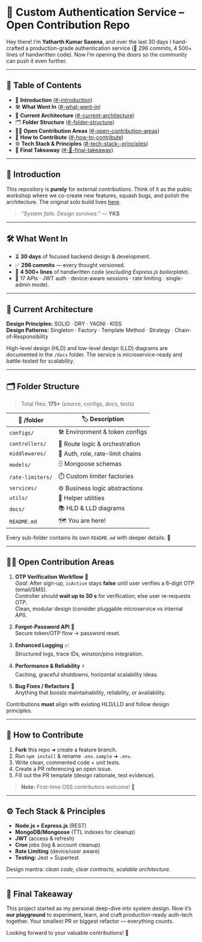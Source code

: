# 🚀 Custom Authentication Service – **Open Contribution Repo**

<!-- Intro Narration -->

Hey there! I’m **Yatharth Kumar Saxena**, and over the last 30 days I hand-crafted a production-grade authentication service (🌟 296 commits, 4 500+ lines of handwritten code). Now I’m opening the doors so the community can push it even further.

---

## 📑 **Table of Contents**

* 📖 **Introduction** ([#-introduction](#-introduction))
* 🛠️ **What Went In** ([#-what-went-in](#-what-went-in))
* 🧩 **Current Architecture** ([#-current-architecture](#-current-architecture))
* 🗂️ **Folder Structure** ([#-folder-structure](#-folder-structure))
* 🧑‍💻 **Open Contribution Areas** ([#-open-contribution-areas](#-open-contribution-areas))
* 🤝 **How to Contribute** ([#-how-to-contribute](#-how-to-contribute))
* ⚙️ **Tech Stack & Principles** ([#-tech-stack--principles](#-tech-stack--principles))
* 🎯 **Final Takeaway** ([#-🎯-final-takeaway](#-🎯-final-takeaway))

---

## 📖 **Introduction**

This repository is **purely** for external contributions. Think of it as the public workshop where we co-create new features, squash bugs, and polish the architecture. The original solo build lives [here](https://github.com/YatharthKumarSaxena/Custom_Authentication_Service_NodeJS).

> *“System fails. Design survives.”* — **YKS**

---

## 🛠️ **What Went In**

* ⏳ **30 days** of focused backend design & development.
* ✅ **296 commits** — every thought versioned.
* 📄 **4 500+ lines** of handwritten code (*excluding Express.js boilerplate*).
* 🧠 17 APIs · JWT auth · device-aware sessions · rate limiting · single-admin model.

---

## 🧩 **Current Architecture**

**Design Principles:** SOLID · DRY · YAGNI · KISS  
**Design Patterns:** Singleton · Factory · Template Method · Strategy · Chain-of-Responsibility

High-level design (HLD) and low-level design (LLD) diagrams are documented in the `/docs` folder. The service is microservice-ready and battle-tested for scalability.

---

## 🗂️ **Folder Structure**

> Total files: **175+** (source, configs, docs, tests)

| 📁 /folder       | 🏷️ Description                  |
| ---------------- | -------------------------------- |
| `configs/`       | 🛠️ Environment & token configs  |
| `controllers/`   | 🧩 Route logic & orchestration   |
| `middlewares/`   | 🔗 Auth, role, rate-limit chains |
| `models/`        | 🗄️ Mongoose schemas             |
| `rate-limiters/` | ⏱️ Custom limiter factories      |
| `services/`      | ⚙️ Business logic abstractions   |
| `utils/`         | 🧰 Helper utilities              |
| `docs/`          | 📚 HLD & LLD diagrams            |
| `README.md`      | 🗺️ You are here!                |

Every sub-folder contains its own `README.md` with deeper details. 📝

---

## 🧑‍💻 **Open Contribution Areas**

1. **OTP Verification Workflow** 📲  
   *Goal:* After sign-up, `isActive` stays **false** until user verifies a 6-digit OTP (email/SMS).  
   Controller should **wait up to 30 s** for verification; else user re-requests OTP.  
   Clean, modular design (consider pluggable microservice vs internal API).

2. **Forgot-Password API** 🔑  
   Secure token/OTP flow → password reset.

3. **Enhanced Logging** 📈  
   Structured logs, trace IDs, winston/pino integration.

4. **Performance & Reliability** ⚡  
   Caching, graceful shutdowns, horizontal scalability ideas.

5. **Bug Fixes / Refactors** 🐞  
   Anything that boosts maintainability, reliability, or availability.

Contributions **must** align with existing HLD/LLD and follow design principles.

---

## 🤝 **How to Contribute**

1. **Fork** this repo ➜ create a feature branch.  
2. Run `npm install` & rename `.env.sample` ➜ `.env`.  
3. Write clean, commented code + unit tests.  
4. Create a PR referencing an open issue.  
5. Fill out the PR template (design rationale, test evidence).

> **Note:** First-time OSS contributors welcome! 🙌

---

## ⚙️ **Tech Stack & Principles**

* **Node.js + Express.js** (REST)  
* **MongoDB/Mongoose** (TTL indexes for cleanup)  
* **JWT** (access & refresh)  
* **Cron** jobs (log & account cleanup)  
* **Rate Limiting** (device/user aware)  
* **Testing:** Jest + Supertest  

Design mantra: *clean code, clear contracts, scalable architecture.*

---

## 🎯 **Final Takeaway**

This project started as my personal deep-dive into system design. Now it’s **our playground** to experiment, learn, and craft production-ready auth-tech together. Your smallest PR or biggest refactor — everything counts.

Looking forward to your valuable contributions! 🙏
